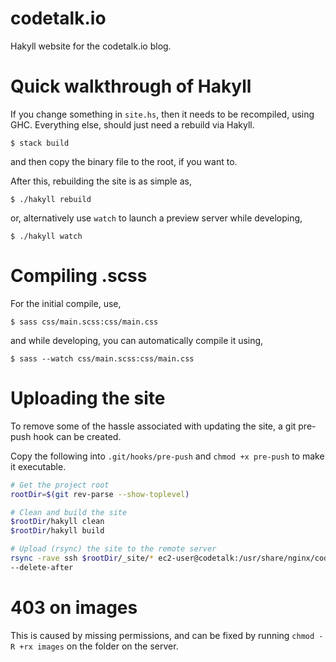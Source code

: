 # codetalk.io
Hakyll website for the codetalk.io blog.

# Quick walkthrough of Hakyll
If you change something in `site.hs`, then it needs to be recompiled, using GHC. Everything else, should just need a rebuild via Hakyll.

```
$ stack build
```

and then copy the binary file to the root, if you want to.

After this, rebuilding the site is as simple as,

```
$ ./hakyll rebuild
```

or, alternatively use `watch` to launch a preview server while developing,

```
$ ./hakyll watch
```

# Compiling .scss
For the initial compile, use,

```
$ sass css/main.scss:css/main.css
```

and while developing, you can automatically compile it using,

```
$ sass --watch css/main.scss:css/main.css
```


# Uploading the site
To remove some of the hassle associated with updating the site, a git pre-push
hook can be created.

Copy the following into `.git/hooks/pre-push` and `chmod +x pre-push` to make
it executable.

```bash
# Get the project root
rootDir=$(git rev-parse --show-toplevel)

# Clean and build the site
$rootDir/hakyll clean
$rootDir/hakyll build

# Upload (rsync) the site to the remote server
rsync -rave ssh $rootDir/_site/* ec2-user@codetalk:/usr/share/nginx/codetalk.io
--delete-after
```

# 403 on images
This is caused by missing permissions, and can be fixed by running `chmod -R
+rx images` on the folder on the server.

